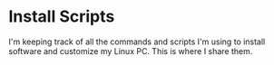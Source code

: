 # Install Scripts #

I'm keeping track of all the commands and scripts I'm using to install software and customize my Linux PC. This is where I share them.